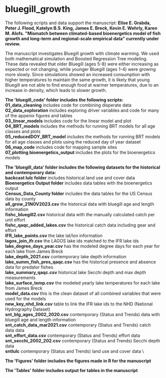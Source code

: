 # bluegill_growth
The following scripts and data support the manuscript: **Elise E. Grabda, Peter J. Flood, Katelyn B.S. King, James E. Breck, Kevin E. Wehrly, Karen M. Alofs. "Mismatch between climated-based bioenergetics model of fish growth and long-term and regional-scale empirical data" currently under review.**

The manuscript investigates Bluegill growth with climate warming. We used both mathematical simulation and Boosted Regression Tree modeling. These data revealed that older Bluegill (ages 5-8) were either increasing as expected or not changing, while younger Bluegill (ages 1-4) were growing more slowly. Since simulations showed an increased consumption with higher temperatures to maintain the same growth, it is likely that young Bluegill are not able to find enough food at warmer temperatures, due to an increase in density, which leads to slower growth. 



**The 'bluegill_code' folder includes the following scripts:** \
**01_data_cleaning** includes code for combining disperate data \
**02_data_exploration** includes exploring driver variables and code for many of the appenix figures and tables\
**03_linear_models** includes code for the linear model and plot\
**04_BRT_models** includes the methods for running BRT models for all age classes and plots \
**05_reducedDOY_BRT_model** includes the methods for running BRT models for all age classes and plots using the reduced day of year dataset \
**06_map_code** includes code for mapping sample sites \
**07_plotting bioenergetics_output** includes the plots for the bioenergetics models  


**The 'bluegill_data' folder includes the following datasets for the historical and contemporary data:** \
**backcast lulc folder** includes historical land use and cover data \
**Bioenergetics Output folder** includes data tables with the bioenergetics output \
**Census_Data_County folder** includes the data tables for the US Census data by county \
**all_grow_21NOV2023.csv** the historical data with bluegill age and length information \
**fishc_bluegill2.csv**   historical data with the manually calculated catch per unit effort  \
**fishc_qaqc_added_lakes.csv**  the historical catch data including gear and effort  \
**IFR_lake_points.csv**   the lake lat/lon information \
**lagos_join_ifr.csv**   the LAGOS lake ids matched to the IFR lake ids \
**lake_degree_days_year.csv** has the modeled degree days for each year for each lake from James Breck \
**lake_depth_2021.csv** contemporary lake depth information  \
**lake_summ_fish_pres_qaqc.csv** has the historical presence and absence data for predator fishes  \
**lake_summary_qaqc.csv** historical lake Secchi depth and max depth measurements  \
**lake_surface_temp.csv** the modeled yearly lake temperatures for each lake from James Breck \
**model_data.csv**  this is the clean dataset of all combined variables that were used for the models \
**new_key_nhd_link.csv**  table to link the IFR lake ids to the NHD (National Hydrography Dataset) \
**snt_blg_ages_2002_2020.csv** contemporary (Status and Trends) data with bluegill age and length information \
**snt_catch_data_mar2021.csv** contemporary (Status and Trends) catch data data \
**snt_effort_data.csv** contemporary (Status and Trends) effort data \
**snt_secchi_2002_202.csv** contemporary (Status and Trends) Secchi depth data \
**sntlulc**  contemporary (Status and Trends) land use and cover data \


**The 'Figures' folder includes the figures made in R for the manuscript**

**The 'Tables' folder includes output for tables in the manuscript**
